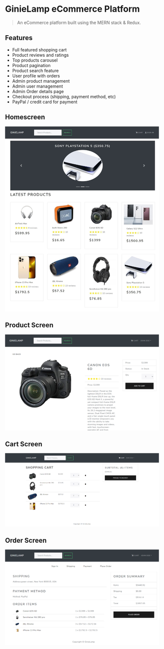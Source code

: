 
# GinieLamp eCommerce Platform

> An eCommerce platform built using the MERN stack & Redux.

## Features

- Full featured shopping cart
- Product reviews and ratings
- Top products carousel     
- Product pagination
- Product search feature
- User profile with orders
- Admin product management
- Admin user management
- Admin Order details page
- Checkout process (shipping, payment method, etc)
- PayPal / credit card for payment





## Homescreen

![homescreen](https://github.com/DeeJae25/Ginie-Lamp/blob/master/uploads/homeScreen.jpg?raw=true)

## Product Screen

![productScreen](https://github.com/DeeJae25/Ginie-Lamp/blob/master/uploads/productScreen.png?raw=true)

## Cart Screen

![cartscreen](https://github.com/DeeJae25/Ginie-Lamp/blob/master/uploads/Checkout.png?raw=true)

## Order Screen

![orderscreen](https://github.com/DeeJae25/Ginie-Lamp/blob/master/uploads/OrderScreen.png?raw=true)
